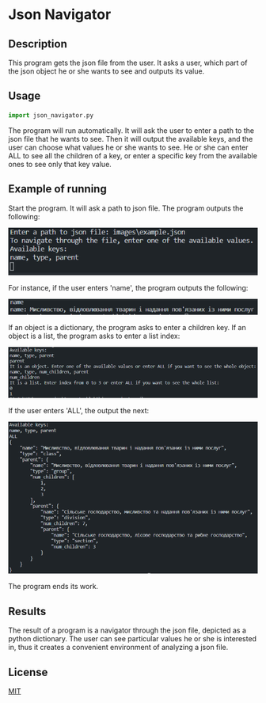 # Json Navigator

## Description
This program gets the json file from the user. It asks a user, which part of
the json object he or she wants to see and outputs its value.

## Usage
``` python
import json_navigator.py
```

The program will run automatically. It will ask the user to enter a path to
the json file that he wants to see. Then it will output the available keys,
and the user can choose what values he or she wants to see. He or she can enter
ALL to see all the children of a key, or enter a specific key from the
available ones to see only that key value.

## Example of running
Start the program. It will ask a path to json file. The program outputs the
following:

![Output](/images/img1.png?raw=true "output")

For instance, if the user enters 'name', the program outputs the following:

![Output](/images/img2.png?raw=true "output")

If an object is a dictionary, the program asks to enter a children key. If an
object is a list, the program asks to enter a list index:

![Output](/images/img3.png?raw=true "output")

If the user enters 'ALL', the output the next:

![Output](/images/img4.png?raw=true "output")

The program ends its work.

## Results
The result of a program is a navigator through the json file, depicted as a
python dictionary. The user can see particular values he or she is interested
in, thus it creates a convenient environment of analyzing a json file.

## License
[MIT](https://github.com/linvieson/json-apps/json-navigator/blob/main/LICENSE.txt)